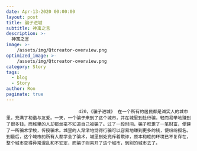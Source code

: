 ```yaml
---
date: Apr-13-2020 00:00:00
layout: post
title: 骗子进城
subtitle: 神寓之言
description: >-
  神寓之言
image: >-
    /assets/img/Qtcreator-overview.png
optimized_image: >-
    /assets/img/Qtcreator-overview.png
category: Story
tags:
  - blog
  - Story
author: Ron
paginate: true
---
```


							　　420，《骗子进城》 在一个所有的居民都是诚实人的城市里，充满了和谐与友爱。一天，一个骗子来到了这个城市，并在城里到处行骗，轻而易举地赚到了很多钱，而城里的人却都丝毫不知道自己被骗了。过了一段时间，骗子积累了一笔财富，便建了一所骗术学校，传授骗术。城里的人渐渐地觉得行骗可以容易地赚到更多的钱，便纷纷报名。到最后，这个城市的所有人都学会了骗术，城里到处充斥着欺诈，原本和睦的环境已不复存在，整个城市变得异常混乱和不安定，而骗子则离开了这个城市，到别的城市去了。
							
							
						
